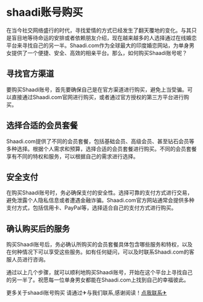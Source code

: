 # shaadi账号购买

在当今社交网络盛行的时代，寻找爱情的方式已经发生了翻天覆地的变化。与其只是盲目地等待命运的安排或者依赖朋友介绍，现在越来越多的人选择通过在线婚恋平台来寻找自己的另一半。Shaadi.com作为全球最大的印度婚恋网站，为单身男女提供了一个便捷、安全、高效的相亲平台。那么，如何购买Shaadi账号呢？

## 寻找官方渠道

要购买Shaadi账号，首先要确保自己是在官方渠道进行购买，避免上当受骗。可以直接通过Shaadi.com官网进行购买，或者通过官方授权的第三方平台进行购买。

## 选择合适的会员套餐

Shaadi.com提供了不同的会员套餐，包括基础会员、高级会员、甚至钻石会员等多种选择。根据个人需求和预算，选择合适的会员套餐进行购买。不同的会员套餐享有不同的特权和服务，可以根据自己的需求进行选择。

## 安全支付

在购买Shaadi账号时，务必确保支付的安全性。选择可靠的支付方式进行交易，避免泄露个人隐私信息或者遭遇金融诈骗。Shaadi.com官方网站通常会提供多种支付方式，包括信用卡、PayPal等，选择适合自己的支付方式进行购买。

## 确认购买后的服务

购买Shaadi账号后，务必确认所购买的会员套餐具体包含哪些服务和特权，以及在何种情况下可以享受这些服务。如有任何疑问，可以及时联系Shaadi.com的客服人员进行咨询。

通过以上几个步骤，就可以顺利地购买Shaadi账号，开始在这个平台上寻找自己的另一半了。祝愿每一位单身男女都能在Shaadi.com上找到自己的幸福彼此。

更多关于shaadi账号购买 请通过✈与我们联系,感谢阅读！[点我联系✈](https://dev.G208.com)